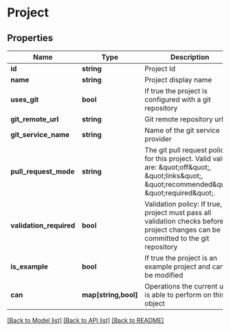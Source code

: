 # Project

## Properties
Name | Type | Description | Notes
------------ | ------------- | ------------- | -------------
**id** | **string** | Project Id | [optional] 
**name** | **string** | Project display name | [optional] 
**uses_git** | **bool** | If true the project is configured with a git repository | [optional] 
**git_remote_url** | **string** | Git remote repository url | [optional] 
**git_service_name** | **string** | Name of the git service provider | [optional] 
**pull_request_mode** | **string** | The git pull request policy for this project. Valid values are: \&quot;off\&quot;, \&quot;links\&quot;, \&quot;recommended\&quot;, \&quot;required\&quot;. | [optional] 
**validation_required** | **bool** | Validation policy: If true, the project must pass all validation checks before project changes can be committed to the git repository | [optional] 
**is_example** | **bool** | If true the project is an example project and cannot be modified | [optional] 
**can** | **map[string,bool]** | Operations the current user is able to perform on this object | [optional] 

[[Back to Model list]](../README.md#documentation-for-models) [[Back to API list]](../README.md#documentation-for-api-endpoints) [[Back to README]](../README.md)


